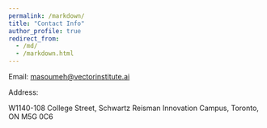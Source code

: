 ```yaml
---
permalink: /markdown/
title: "Contact Info"
author_profile: true
redirect_from: 
  - /md/
  - /markdown.html
---
```


Email: masoumeh@vectorinstitute.ai

Address: 

W1140-108 College Street, 
Schwartz Reisman Innovation Campus, 
Toronto, ON M5G 0C6



